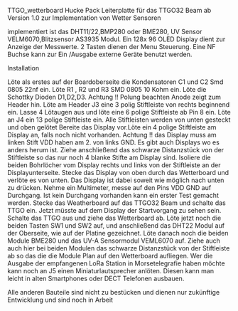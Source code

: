  TTGO_wetterboard
Hucke Pack Leiterplatte für das TTGO32 Beam ab Version 1.0 zur Implementation von Wetter Sensoren

implementiert ist das DHT11/22,BMP280 oder BME280, UV Sensor VELM6070,Blitzsensor AS3935 Modul.
Ein 128x 96 OLED Display dient zur Anzeige der Messwerte. 2 Tasten dienen der Menu Steuerung.
Eine NF Buchse kann zur Ein /Ausgabe externe Geräte benutzt werden. 

Installation 


Löte als erstes auf der Boardoberseite die Kondensatoren C1 und C2 Smd 0805 22nf ein.
Löte R1 , R2 und R3 SMD 0805 10 Kohm ein.
Löte die Schottky Dioden D1,D2,D3. Achtung !! Polung beachten Anode zeigt zum Header hin.
Löte am Header J3 eine 3 polig Stiftleiste von rechts beginnend ein. Lasse 4 Lötaugen aus 
 und löte eine 6 polige Stiftleiste ab Pin 8 ein. 
Löte an J4 ein 13 polige Stiftleiste ein. Alle Stiftleisten werden von unten gesteckt und oben gelötet
Bereite das Display vor.Löte ein 4 polige Stiftleiste am Display an, falls noch nicht vorhanden. Achtung !!
das Display muss am linken Stift VDD haben am 2. von links GND. Es gibt auch Displays wo es anders herum ist.
Ziehe anschließend das schwarze Distanzstück von der Stiftleiste so das nur noch 4 blanke Stifte am Display sind.
Isoliere die beiden Bohrlöcher vom Display rechts und links von der Stiftleiste an der Displayunterseite.
Stecke das Display von oben durch das Wetterboard und verlöte es von unten. Das Display ist dabei soweit wie möglich
nach unten zu drücken.
Nehme ein Multimeter, messe auf den Pins VDD GND auf Durchgang. Ist kein Durchgang vorhanden kann ein erster Test gemacht werden.
Stecke das Weatherboard auf das TTGO32 Beam und schalte das TTGO ein. Jetzt müsste auf dem Display der Startvorgang zu sehen 
sein. Schalte das TTGO aus und ziehe das Wetterboard ab.
Löte jetzt noch die beiden Tasten SW1 und SW2 auf, und anschließend das DHT22 Modul auf der Oberseite, wie auf der Platine gezeichnet.
Löte danach noch die beiden Module BME280 und das UV-A Sensormodul VEML6070 auf. Ziehe auch auch hier bei beiden Modulen das schwarze
Distanzstück von der Stiftleiste ab so das die die Module Plan auf den Wetterboard aufliegen.
Wer die Ausgabe der empfangenen LoRa Station in Morsetelegrafie haben möchte kann noch an J5 einen Miniaturlautsprecher anlöten. Diesen
kann man leicht in alten Smartphones oder DECT Telefonen  ausbauen.
 
Alle anderen Bauteile sind nicht zu bestücken und dienen nur zukünftige Entwicklung und sind noch in Arbeit 

